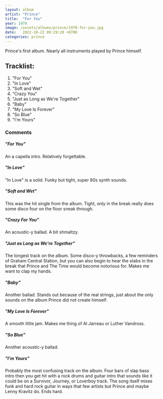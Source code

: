 ```yaml
---
layout: album
artist: "Prince"
title:  "For You"
year: 1978
image: /assets/albums/prince/1978-for-you.jpg
date:   2022-10-22 09:29:20 +0700
categories: prince
---
```

Prince's first album. Nearly all instruments played by Prince himself.

## Tracklist:

1.	"For You"
2.	"In Love"
3.	"Soft and Wet"
4.	"Crazy You"
5.	"Just as Long as We're Together"
6.	"Baby"
7.	"My Love Is Forever"
8.	"So Blue"
9.	"I'm Yours"

### Comments

##### "For You"

An a capella intro. Relatively forgettable.

##### "In Love"

"In Love" is a solid. Funky but tight, super 80s synth sounds.

##### "Soft and Wet"

This was the hit single from the album. Tight, only in the break really does some disco four on the floor sneak through.

##### "Crazy For You"

An acoustic-y ballad. A bit shmaltzy.

##### "Just as Long as We're Together"

The longest track on the album. Some disco-y throwbacks, a few reminders of Graham Central Station, but you can also begin to hear the stabs in the break that Prince and The Time would become notorious for. Makes me want to clap my hands.

##### "Baby"

Another ballad. Stands out because of the real strings, just about the only sounds on the album Prince did not create himself.

##### "My Love Is Forever"

A smooth little jam. Makes me thing of Al Jarreau or Luther Vandross.

##### "So Blue"

Another acoustic-y ballad.

##### "I'm Yours"

Probably the most confusing track on the album. Four bars of slap bass intro then you get hit with a rock drums and guitar intro that sounds like it could be on a Survivor, Journey, or Loverboy track. The song itself mixes funk and hard rock guitar in ways that few artists but Prince and maybe Lenny Kravitz do. Ends hard.